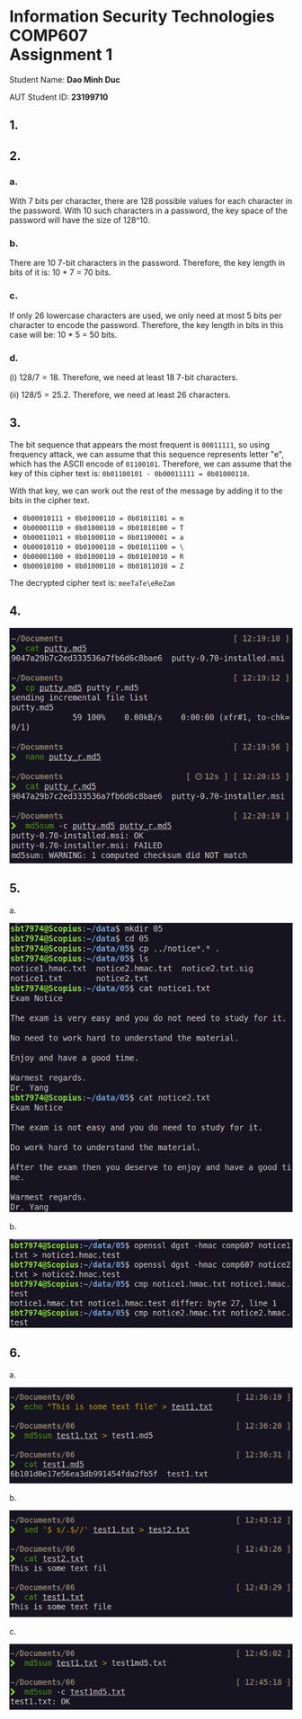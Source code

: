 # Information Security Technologies COMP607</br>Assignment 1

Student Name: **Dao Minh Duc**

AUT Student ID: **23199710**

## 1.

## 2.

### a.

With 7 bits per character, there are 128 possible values for each character in the password. With 10 such characters in a password, the key space of the password will have the size of 128^10.

### b.

There are 10 7-bit characters in the password. Therefore, the key length in bits of it is: 10 \* 7 = 70 bits.

### c.

If only 26 lowercase characters are used, we only need at most 5 bits per character to encode the password. Therefore, the key length in bits in this case will be: 10 \* 5 = 50 bits.

### d.

(i) $128 / 7 = 18$. Therefore, we need at least 18 7-bit characters.

(ii) $128 / 5 = 25.2$. Therefore, we need at least 26 characters.

## 3.

The bit sequence that appears the most frequent is `00011111`, so using frequency attack, we can assume that this sequence represents letter "e", which has the ASCII encode of `01100101`. Therefore, we can assume that the key of this cipher text is: `0b01100101 - 0b00011111 = 0b01000110`.

With that key, we can work out the rest of the message by adding it to the bits in the cipher text.

- `0b00010111 + 0b01000110 = 0b01011101 = m`
- `0b00001110 + 0b01000110 = 0b01010100 = T`
- `0b00011011 + 0b01000110 = 0b01100001 = a`
- `0b00010110 + 0b01000110 = 0b01011100 = \`
- `0b00001100 + 0b01000110 = 0b01010010 = R`
- `0b00010100 + 0b01000110 = 0b01011010 = Z`

The decrypted cipher text is: `meeTaTe\eReZam`

## 4.

![](./img/04.png)

## 5.

a.

![](./img/05-01.png)

b.

![](./img/05-02.png)

## 6.

a.

![](./img/06-01.png)

b.

![](./img/06-02.png)

c.

![](./img/06-03.png)
